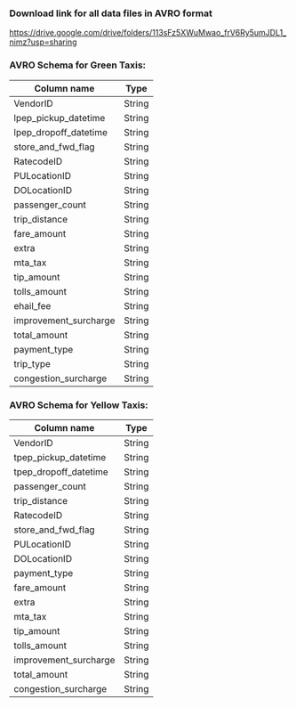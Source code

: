 ### Download link for all data files in AVRO format
https://drive.google.com/drive/folders/113sFz5XWuMwao_frV6Ry5umJDL1_nimz?usp=sharing

### AVRO Schema for Green Taxis:                         

| Column name  | Type |
| ------------- | ------------- |
| VendorID  | String  |
| lpep_pickup_datetime | String |
| lpep_dropoff_datetime  | String  |
| store_and_fwd_flag | String  |
| RatecodeID  | String  |
| PULocationID | String  |
| DOLocationID  | String  |
| passenger_count | String  |
| trip_distance  | String |
| fare_amount | String  |
| extra  | String  |
| mta_tax | String  |
| tip_amount  | String  |
| tolls_amount| String  |
| ehail_fee  | String  |
| improvement_surcharge | String  |
| total_amount  | String  |
| payment_type | String  |
| trip_type  | String  |
| congestion_surcharge | String  |

### AVRO Schema for Yellow Taxis:

| Column name  | Type |
| ------------- | ------------- |
| VendorID  | String  |
| tpep_pickup_datetime | String  |
| tpep_dropoff_datetime  | String  |
| passenger_count | String  |
| trip_distance  | String  |
| RatecodeID  | String  |
| store_and_fwd_flag | String  |
| PULocationID | String  |
| DOLocationID  | String  |
| payment_type | String  |
| fare_amount | String  |
| extra  | String  |
| mta_tax | String |
| tip_amount  | String  |
| tolls_amount| String  |
| improvement_surcharge | String  |
| total_amount  | String  |
| congestion_surcharge | String  |
		
